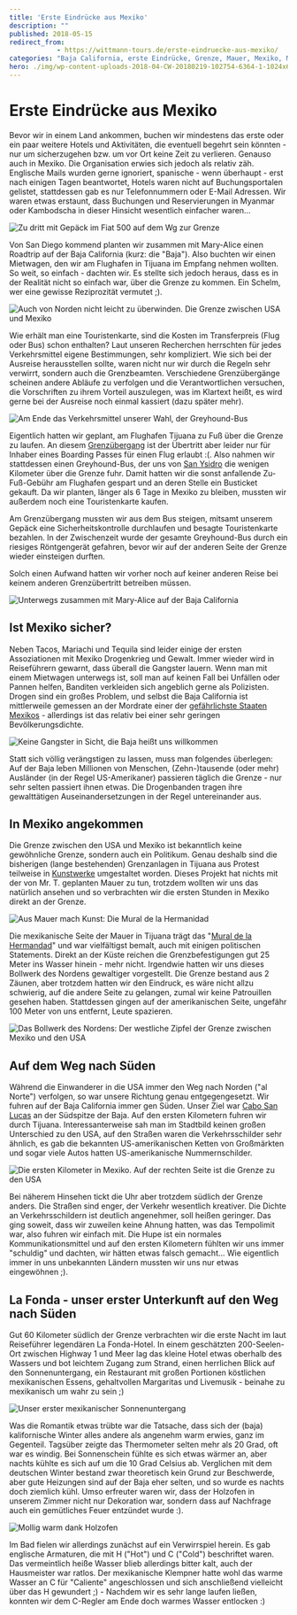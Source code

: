```yaml
---
title: 'Erste Eindrücke aus Mexiko'
description: ""
published: 2018-05-15
redirect_from: 
            - https://wittmann-tours.de/erste-eindruecke-aus-mexiko/
categories: "Baja California, erste Eindrücke, Grenze, Mauer, Mexiko, Mexiko, Mural de Hermandad"
hero: ./img/wp-content-uploads-2018-04-CW-20180219-102754-6364-1-1024x683.jpg
---
```

# Erste Eindrücke aus Mexiko

Bevor wir in einem Land ankommen, buchen wir mindestens das erste oder ein paar weitere Hotels und Aktivitäten, die eventuell begehrt sein könnten - nur um sicherzugehen bzw. um vor Ort keine Zeit zu verlieren. Genauso auch in Mexiko. Die Organisation erwies sich jedoch als relativ zäh. Englische Mails wurden gerne ignoriert, spanische - wenn überhaupt - erst nach einigen Tagen beantwortet, Hotels waren nicht auf Buchungsportalen gelistet, stattdessen gab es nur Telefonnummern oder E-Mail Adressen. Wir waren etwas erstaunt, dass Buchungen und Reservierungen in Myanmar oder Kambodscha in dieser Hinsicht wesentlich einfacher waren…

![Zu dritt mit Gepäck im Fiat 500 auf dem Wg zur Grenze](http://wittmann-tours.de/wp-content/uploads/2018/04/CW-20180219-080152-6358-1-1024x683.jpg)

<!--more-->

Von San Diego kommend planten wir zusammen mit Mary-Alice einen Roadtrip auf der Baja California (kurz: die "Baja"). Also buchten wir einen Mietwagen, den wir am Flughafen in Tijuana im Empfang nehmen wollten. So weit, so einfach - dachten wir. Es stellte sich jedoch heraus, dass es in der Realität nicht so einfach war, über die Grenze zu kommen. Ein Schelm, wer eine gewisse Reziprozität vermutet ;).

![Auch von Norden nicht leicht zu überwinden. Die Grenze zwischen USA und Mexiko](./img/wp-content-uploads-2018-04-CW-20180219-102754-6364-1-1024x683.jpg)

Wie erhält man eine Touristenkarte, sind die Kosten im Transferpreis (Flug oder Bus) schon enthalten? Laut unseren Recherchen herrschten für jedes Verkehrsmittel eigene Bestimmungen, sehr kompliziert. Wie sich bei der Ausreise herausstellen sollte, waren nicht nur wir durch die Regeln sehr verwirrt, sondern auch die Grenzbeamten. Verschiedene Grenzübergänge scheinen andere Abläufe zu verfolgen und die Verantwortlichen versuchen, die Vorschriften zu ihrem Vorteil auszulegen, was im Klartext heißt, es wird gerne bei der Ausreise noch einmal kassiert (dazu später mehr).

![Am Ende das Verkehrsmittel unserer Wahl, der Greyhound-Bus](./img/wp-content-uploads-2018-04-CW-20180219-100924-6360-1-1024x683.jpg)

Eigentlich hatten wir geplant, am Flughafen Tijuana zu Fuß über die Grenze zu laufen. An diesem [Grenzübergang](https://www.crossborderxpress.com/) ist der Übertritt aber leider nur für Inhaber eines Boarding Passes für einen Flug erlaubt :(. Also nahmen wir stattdessen einen Greyhound-Bus, der uns von [San Ysidro](https://de.wikipedia.org/wiki/San_Ysidro) die wenigen Kilometer über die Grenze fuhr. Damit hatten wir die sonst anfallende Zu-Fuß-Gebühr am Flughafen gespart und an deren Stelle ein Busticket gekauft. Da wir planten, länger als 6 Tage in Mexiko zu bleiben, mussten wir außerdem noch eine Touristenkarte kaufen.

Am Grenzübergang mussten wir aus dem Bus steigen, mitsamt unserem Gepäck eine Sicherheitskontrolle durchlaufen und besagte Touristenkarte bezahlen. In der Zwischenzeit wurde der gesamte Greyhound-Bus durch ein riesiges Röntgengerät gefahren, bevor wir auf der anderen Seite der Grenze wieder einsteigen durften.

Solch einen Aufwand hatten wir vorher noch auf keiner anderen Reise bei keinem anderen Grenzübertritt betreiben müssen.

![Unterwegs zusammen mit Mary-Alice auf der Baja California](./img/wp-content-uploads-2018-04-CW-20180219-141943-6371-1-1024x683.jpg)

## Ist Mexiko sicher?

Neben Tacos, Mariachi und Tequila sind leider einige der ersten Assoziationen mit Mexiko Drogenkrieg und Gewalt. Immer wieder wird in Reiseführern gewarnt, dass überall die Gangster lauern. Wenn man mit einem Mietwagen unterwegs ist, soll man auf keinen Fall bei Unfällen oder Pannen helfen, Banditen verkleiden sich angeblich gerne als Polizisten. Drogen sind ein großes Problem, und selbst die Baja California ist mittlerweile gemessen an der Mordrate einer der [gefährlichste Staaten Mexikos](http://www.bajainsider.com/article/drug-war-baja-california-sur) - allerdings ist das relativ bei einer sehr geringen Bevölkerungsdichte.

![Keine Gangster in Sicht, die Baja heißt uns willkommen](./img/wp-content-uploads-2018-04-CW-20180219-172148-6379-1-1024x683.jpg)

Statt sich völlig verängstigen zu lassen, muss man folgendes überlegen: Auf der Baja leben Millionen von Menschen, (Zehn-)tausende (oder mehr) Ausländer (in der Regel US-Amerikaner) passieren täglich die Grenze - nur sehr selten passiert ihnen etwas. Die Drogenbanden tragen ihre gewalttätigen Auseinandersetzungen in der Regel untereinander aus.

## In Mexiko angekommen

Die Grenze zwischen den USA und Mexiko ist bekanntlich keine gewöhnliche Grenze, sondern auch ein Politikum. Genau deshalb sind die bisherigen (lange bestehenden) Grenzanlagen in Tijuana aus Protest teilweise in [Kunstwerke](https://inhabitat.com/artists-are-turning-the-u-s-mexico-border-fence-into-the-worlds-longest-peace-themed-mural/) umgestaltet worden. Dieses Projekt hat nichts mit der von Mr. T. geplanten Mauer zu tun, trotzdem wollten wir uns das natürlich ansehen und so verbrachten wir die ersten Stunden in Mexiko direkt an der Grenze.

![Aus Mauer mach Kunst: Die Mural de la Hermanidad](./img/wp-content-uploads-2018-04-CW-20180219-134252-6275-1-1024x683.jpg)

Die mexikanische Seite der Mauer in Tijuana trägt das "[Mural de la Hermandad](https://www.facebook.com/muraldelahermandad/)" und war vielfältigst bemalt, auch mit einigen politischen Statements. Direkt an der Küste reichen die Grenzbefestigungen gut 25 Meter ins Wasser hinein - mehr nicht. Irgendwie hatten wir uns dieses Bollwerk des Nordens gewaltiger vorgestellt. Die Grenze bestand aus 2 Zäunen, aber trotzdem hatten wir den Eindruck, es wäre nicht allzu schwierig, auf die andere Seite zu gelangen, zumal wir keine Patrouillen gesehen haben. Stattdessen gingen auf der amerikanischen Seite, ungefähr 100 Meter von uns entfernt, Leute spazieren.

![Das Bollwerk des Nordens: Der westliche Zipfel der Grenze zwischen Mexiko und den USA](./img/wp-content-uploads-2018-04-CW-20180219-135907-6282-1-1024x683.jpg)

## Auf dem Weg nach Süden

Während die Einwanderer in die USA immer den Weg nach Norden ("al Norte") verfolgen, so war unsere Richtung genau entgegengesetzt. Wir fuhren auf der Baja California immer gen Süden. Unser Ziel war [Cabo San Lucas](https://de.wikipedia.org/wiki/Cabo_San_Lucas) an der Südspitze der Baja. Auf den ersten Kilometern fuhren wir durch Tijuana. Interessanterweise sah man im Stadtbild keinen großen Unterschied zu den USA, auf den Straßen waren die Verkehrsschilder sehr ähnlich, es gab die bekannten US-amerikanischen Ketten von Großmärkten und sogar viele Autos hatten US-amerikanische Nummernschilder.

![Die ersten Kilometer in Mexiko. Auf der rechten Seite ist die Grenze zu den USA](./img/wp-content-uploads-2018-04-CW-20180219-121543-6366-1-1024x683.jpg)

Bei näherem Hinsehen tickt die Uhr aber trotzdem südlich der Grenze anders. Die Straßen sind enger, der Verkehr wesentlich kreativer. Die Dichte an Verkehrsschildern ist deutlich angenehmer, soll heißen geringer. Das ging soweit, dass wir zuweilen keine Ahnung hatten, was das Tempolimit war, also fuhren wir einfach mit. Die Hupe ist ein normales Kommunikationsmittel und auf den ersten Kilometern fühlten wir uns immer "schuldig" und dachten, wir hätten etwas falsch gemacht… Wie eigentlich immer in uns unbekannten Ländern mussten wir uns nur etwas eingewöhnen ;).

## La Fonda - unser erster Unterkunft auf den Weg nach Süden

Gut 60 Kilometer südlich der Grenze verbrachten wir die erste Nacht im laut Reiseführer legendären La Fonda-Hotel. In einem geschätzten 200-Seelen-Ort zwischen Highway 1 und Meer lag das kleine Hotel etwas oberhalb des Wassers und bot leichtem Zugang zum Strand, einen herrlichen Blick auf den Sonnenuntergang, ein Restaurant mit großen Portionen köstlichen mexikanischen Essens, gehaltvollen Margaritas und Livemusik - beinahe zu mexikanisch um wahr zu sein ;)

![Unser erster mexikanischer Sonnenuntergang](./img/wp-content-uploads-2018-04-CW-20180219-174030-6286-HDR-1-1024x683.jpg)

Was die Romantik etwas trübte war die Tatsache, dass sich der (baja) kalifornische Winter alles andere als angenehm warm erwies, ganz im Gegenteil. Tagsüber zeigte das Thermometer selten mehr als 20 Grad, oft war es windig. Bei Sonnenschein fühlte es sich etwas wärmer an, aber nachts kühlte es sich auf um die 10 Grad Celsius ab. Verglichen mit dem deutschen Winter bestand zwar theoretisch kein Grund zur Beschwerde, aber gute Heizungen sind auf der Baja eher selten, und so wurde es nachts doch ziemlich kühl. Umso erfreuter waren wir, dass der Holzofen in unserem Zimmer nicht nur Dekoration war, sondern dass auf Nachfrage auch ein gemütliches Feuer entzündet wurde :).

![Mollig warm dank Holzofen](./img/wp-content-uploads-2018-04-CW-20180219-231105-6383-1-1024x683.jpg)

Im Bad fielen wir allerdings zunächst auf ein Verwirrspiel herein. Es gab englische Armaturen, die mit H ("Hot") und C ("Cold") beschriftet waren. Das vermeintlich heiße Wasser blieb allerdings bitter kalt, auch der Hausmeister war ratlos. Der mexikanische Klempner hatte wohl das warme Wasser an C für "Caliente" angeschlossen und sich anschließend vielleicht über das H gewundert ;) - Nachdem wir es sehr lange laufen ließen, konnten wir dem C-Regler am Ende doch warmes Wasser entlocken :)
